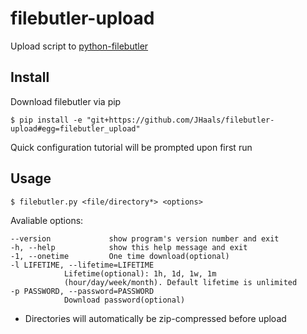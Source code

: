 filebutler-upload
==========

Upload script to [python-filebutler](http://github.com/jhaals/python-filebutler "python-filebutler")

Install
---
Download filebutler via pip

    $ pip install -e "git+https://github.com/JHaals/filebutler-upload#egg=filebutler_upload"

Quick configuration tutorial will be prompted upon first run

Usage
---
    $ filebutler.py <file/directory*> <options>

Avaliable options:

    --version             show program's version number and exit
    -h, --help            show this help message and exit
    -1, --onetime         One time download(optional)
    -l LIFETIME, --lifetime=LIFETIME
                Lifetime(optional): 1h, 1d, 1w, 1m
                (hour/day/week/month). Default lifetime is unlimited
    -p PASSWORD, --password=PASSWORD
                Download password(optional)


* Directories will automatically be zip-compressed before upload
